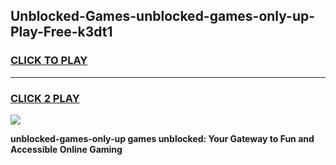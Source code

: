 
## Unblocked-Games-unblocked-games-only-up-Play-Free-k3dt1
<h3>
<a href="https://premium76.site?title=unblocked-games-only-up&ref=23A">CLICK TO PLAY</a></h3>
<hr>

<h3>
<a href="https://premium76.site?title=unblocked-games-only-up&ref=23A">CLICK 2 PLAY</a>
  
</h3>

<a href="https://premium76.site?title=unblocked-games-only-up&ref=23A"><img src="https://clearcache.store/games.png"></a>


**unblocked-games-only-up games unblocked: Your Gateway to Fun and Accessible Online Gaming**
